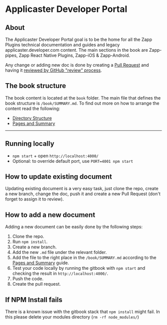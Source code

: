 # Applicaster Developer Portal

## About

The Applicaster Developer Portal goal is to be the home for all the Zapp Plugins technical documentation and guides and legacy applicaster.developer.com content.
The main sections in the book are Zapp-pipes, Zapp React Native Plugins, Zapp-iOS & Zapp-Android.

Any change or adding new doc is done by creating a [Pull Request](https://help.github.com/articles/about-pull-requests/) and having it [reviewed by GitHub "review" process](https://help.github.com/articles/about-pull-request-reviews/).

## The book structure

The book content is located at the `book` folder. The main file that defines the book structure is `/book/SUMMARY.md`.
To find out more on how to arrange the content read the following:

- [Directory Structure](https://toolchain.gitbook.com/structure.html)
- [Pages and Summary](https://toolchain.gitbook.com/pages.html)

---

## Running locally

- `npm start` + open `http://localhost:4000/`
- Optional: to override default port, use `PORT=4001 npm start`

## How to update existing document

Updating existing document is a very easy task, just clone the repo, create a new branch, change the doc, push it and create a new Pull Request (don't forget to assign it to review).

## How to add a new document

Adding a new document can be easily done by the following steps:

1. Clone the repo.
2. Run `npm install`.
3. Create a new branch.
4. Add the new `.md` file under the relevant folder.
5. Add the file to the right place in the `/book/SUMMARY.md` according to the [Pages and Summary](https://toolchain.gitbook.com/pages.html) guide.
6. Test your code locally by running the gitbook with `npm start` and checking the result in `http://localhost:4000/`.
7. Push the code.
8. Create the pull request.

## If NPM Install fails

There is a known issue with the gitbook stack that `npm install` might fail.
In this please delete your modules directory (`rm -rf node_modules/`)
